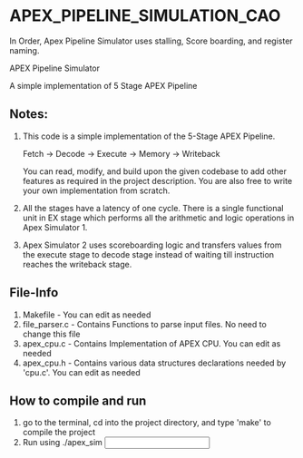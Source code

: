 # APEX_PIPELINE_SIMULATION_CAO
In Order, Apex Pipeline Simulator uses stalling, Score boarding, and register naming.

APEX Pipeline Simulator

A simple implementation of 5 Stage APEX Pipeline

Notes:
----------------------------------------------------------------------------------
1) This code is a simple implementation of the 5-Stage APEX Pipeline. 
	 
	 Fetch -> Decode -> Execute -> Memory -> Writeback
	 
	 You can read, modify, and build upon the given codebase to add other features as
	 required in the project description. You are also free to write your own 
	 implementation from scratch.

2) All the stages have a latency of one cycle. There is a single functional unit in 
	 EX stage which performs all the arithmetic and logic operations in Apex Simulator 1.

3) Apex Simulator 2 uses scoreboarding logic and transfers values from the execute stage to
   decode stage instead of waiting till instruction reaches the writeback stage. 


File-Info
----------------------------------------------------------------------------------
1) Makefile 			- You can edit as needed
2) file_parser.c 	- Contains Functions to parse input files. No need to change this file
3) apex_cpu.c          - Contains Implementation of APEX CPU. You can edit as needed
4) apex_cpu.h          - Contains various data structures declarations needed by 'cpu.c'. You can edit as needed
	 

How to compile and run
----------------------------------------------------------------------------------
1) go to the terminal, cd into the project directory, and type 'make' to compile the project
2) Run using ./apex_sim <input file name>
